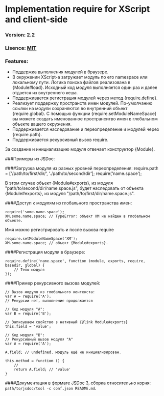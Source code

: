 Implementation require for XScript and client-side
===============
### Version: 2.2

### Lisence: [MIT](https://github.com/appendto/amplify/blob/master/MIT-LICENSE.txt)

### Features:

* Поддержка выполнения модулей в браузере.
* В окружении XScript-а загружает модуль по его namespace или локальному пути. Логика поиска файлов реализована в {Module#load}. Исходный код модуля выполняется один раз и далее отдается из внутреннего кеша.
* Поддерживается регистрация модулей через метод {require.define}.
* Реализует поддержку пространств имен модулей. По-умолчанию ссылки на модули сохраняются во внутренний объект {require.global}. С помощью функции {require.setModuleNameSpace} вы можете создать именованное пространситво имен в глобальном объекте вашего окружения.
* Поддерживается наследование и переопределение и модулей через {require.path}.
* Поддерживается рекурсивный вызов require.

За создание и инициализацию модуля отвечает конструктор {Module}.

###Примеры из JSDoc:

####Загрузка модуля из разных уровней переопределения:
    require.path = ['/path/to/first/dir/', './path/to/second/dir'];
    require('name.space');

В этом случае объект {Module#exports}, из модуля "path/to/second/dir/name.space.js", будет наследовать от объекта {Module#exports}, из модуля "/path/to/first/dir/name.space.js".

####Доступ к модулям из глобального пространства имен:

    require('some.name.space');
    XM.some.name.space; // TypeError: объект XM не найден в глобальном объекте.

Имя можно регистрировать и после вызова require

    require.setModuleNameSpace('XM');
    XM.some.name.space; // объект {Module#exports}.

####Регистрация модуля в браузере:

    require.define('name.space', function (module, exports, require, basedir, global) {
        // Тело модуля
    });

####Пример рекурсивного вызова модулей:

    // Вызов модуля из глобального контекста:
    var A = require('A');
    // Рекурсии нет, выполнение продолжается

    // Код модуля "A":
    var B = require('B');

    // Записываем свойство в нативный {@link Module#exports}
    this.field = 'value';

    // Код модуля "B":
    // Рекурсивный вызов модуля "A"
    var A = require('A');

    A.field; // undefined, модуль ещё не инициализирован.

    this.method = function () {
        //
        return A.field; // 'value'
    }

####Документация в формате JSDoc 3, сборка относительно корня: `path/to/jsdoc/tool -c conf.json README.md`.
